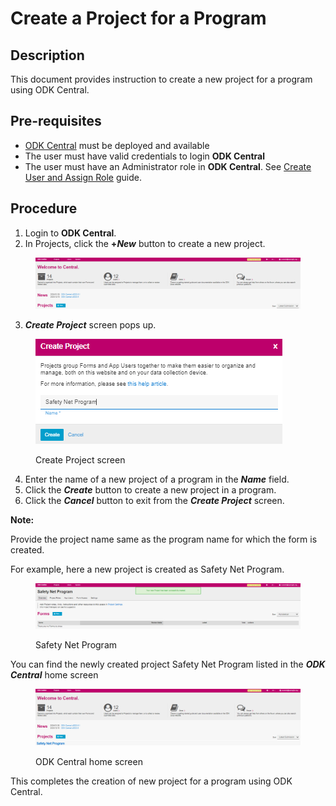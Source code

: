 # Create a Project for a Program

## Description

This document provides instruction to create a new project for a program using ODK Central.

## Pre-requisites

* [ODK Central](https://docs.getodk.org/central-intro/) must be deployed and available
* The user must have valid credentials to login **ODK Central**
* The user must have an Administrator role in **ODK Central**. See [Create User and Assign Role](../../eligibility-and-program-enrollment/settings/assign-roles-to-users.md) guide.

## Procedure

1. Login to **ODK Central**.
2. In Projects, click the **+**_**New**_ button to create a new project.

<figure><img src="../../../../.gitbook/assets/project-new-button.png" alt=""><figcaption></figcaption></figure>

3. _**Create Project**_ screen pops up.

<figure><img src="../../../../.gitbook/assets/image (17).png" alt=""><figcaption><p>Create Project screen</p></figcaption></figure>

4. Enter the name of a new project of a program in the _**Name**_ field.
5. Click the _**Create**_ button to create a new project in a program.
6. Click the _**Cancel**_ button to exit from the _**Create Project**_ screen.

**Note:**

Provide the project name same as the program name for which the form is created.

For example, here a new project is created as Safety Net Program.

<figure><img src="../../../../.gitbook/assets/safety-net-program (1).png" alt=""><figcaption><p>Safety Net Program</p></figcaption></figure>

You can find the newly created project Safety Net Program listed in the _**ODK Central**_ home screen

<figure><img src="../../../../.gitbook/assets/safety-net-program-under-project.png" alt=""><figcaption><p>ODK Central home screen</p></figcaption></figure>

This completes the creation of new project for a program using ODK Central.
